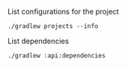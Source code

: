 List configurations for the project

```
./gradlew projects --info
```


List dependencies
```
./gradlew :api:dependencies
```
